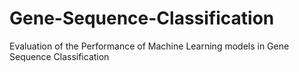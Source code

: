 # Gene-Sequence-Classification
Evaluation of the Performance of Machine Learning models in Gene Sequence Classification
